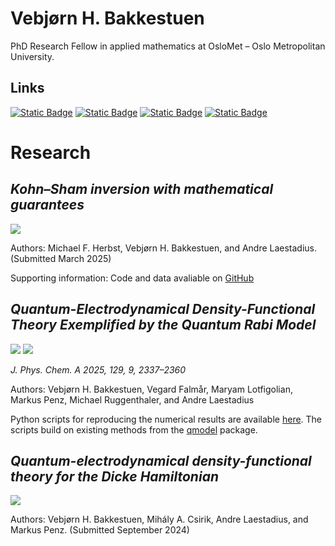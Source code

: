 # Vebjørn H. Bakkestuen
PhD Research Fellow in applied mathematics at OsloMet – Oslo Metropolitan University.
## Links
[![Static Badge](https://img.shields.io/badge/OsloMet-Website-gray?labelColor=%23ffdd00)](https://uni.oslomet.no/regal/vebjorn-h-bakkestuen/)
[![Static Badge](https://img.shields.io/badge/0009--0009--2809--6482-gray?logo=orcid)](https://orcid.org/0009-0009-2809-6482)
[![Static Badge](https://img.shields.io/badge/Google_Scholar-gray?logo=Google%20Scholar)](https://scholar.google.com/citations?user=q4yS5bcAAAAJ&hl)
[![Static Badge](https://img.shields.io/badge/ResearchGate-gray?logo=ResearchGate)](https://www.researchgate.net/profile/Vebjorn-Bakkestuen)



# Research
## *Kohn–Sham inversion with mathematical guarantees*
[![](https://img.shields.io/badge/arxiv-2409.04372-red?logo=arXiv)](https://arxiv.org/abs/2409.04372) 

Authors: Michael F. Herbst, Vebjørn H. Bakkestuen, and Andre Laestadius. (Submitted March 2025)

Supporting information: Code and data avaliable on [GitHub](https://github.com/mfherbst/supporting-my-inversion/tree/master)

## *Quantum-Electrodynamical Density-Functional Theory Exemplified by the Quantum Rabi Model*
[![](https://img.shields.io/badge/doi-10.1021%2Facs.jpca.4c07690-blue)](https://doi.org/10.1021/acs.jpca.4c07690) [![](https://img.shields.io/badge/arXiv-2411.15256-red?logo=arXiv)
](https://arxiv.org/abs/2411.15256) 

*J. Phys. Chem. A 2025, 129, 9, 2337–2360*

Authors: Vebjørn H. Bakkestuen, Vegard Falmår, Maryam Lotfigolian, Markus Penz, Michael Ruggenthaler, and Andre Laestadius

Python scripts for reproducing the numerical results are available [here](https://github.com/VegardFalmaar/QEDFT-Quantum-Rabi-Code).
The scripts build on existing methods from the [qmodel](https://github.com/magmage/qmodel) package. 

## *Quantum-electrodynamical density-functional theory for the Dicke Hamiltonian*
[![](https://img.shields.io/badge/arxiv-2409.13767-red?logo=arXiv)](https://arxiv.org/abs/2409.13767) 

Authors: Vebjørn H. Bakkestuen, Mihály A. Csirik, Andre Laestadius, and Markus Penz. (Submitted September 2024)


<!---
vebjorhb/vebjorhb is a ✨ special ✨ repository because its `README.md` (this file) appears on your GitHub profile.
You can click the Preview link to take a look at your changes.
--->
